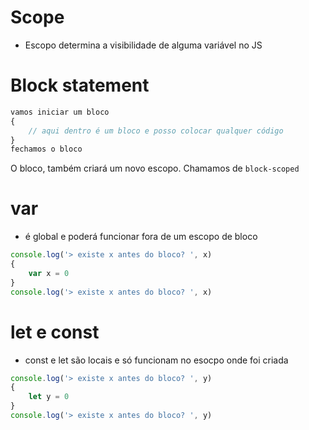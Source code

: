 # Scope

* Escopo determina a visibilidade de alguma variável no JS

# Block statement
```js
vamos iniciar um bloco
{
    // aqui dentro é um bloco e posso colocar qualquer código
}
fechamos o bloco
```

O bloco, também criará um novo escopo. Chamamos de `block-scoped`

# var 
* é global e poderá funcionar fora de um escopo de bloco
```js
console.log('> existe x antes do bloco? ', x)
{
    var x = 0
}
console.log('> existe x antes do bloco? ', x)
```

# let e const 
* const e let são locais e só funcionam no esocpo onde foi criada
```js
console.log('> existe x antes do bloco? ', y)
{
    let y = 0
}
console.log('> existe x antes do bloco? ', y)
```